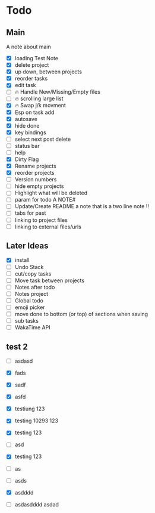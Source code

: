 # Todo

## Main
A note about main




- [x] loading
Test Note
- [x] delete project
- [x] up down, between projects
- [x] reorder tasks
- [x] edit task
- [ ] 🔥 Handle New/Missing/Empty files
- [ ] 🔥 scrolling large list
- [x] 🔥 Swap j/k movment
- [x] Esp on task add
- [x] autosave
- [x] hide done
- [x] key bindings
- [ ] select next post delete
- [ ] status bar
- [ ] help
- [x] Dirty Flag
- [x] Rename projects
- [x] reorder projects
- [ ] Version numbers
- [ ] hide empty projects
- [ ] Highlight what will be deleted
- [ ] param for todo
A NOTE#
- [ ] Update/Create README
a note that is a two
line note !!
- [ ] tabs for past
- [ ] linking to project files
- [ ] linking to external files/urls

## Later Ideas
- [x] install
- [ ] Undo Stack
- [ ] cut/copy tasks
- [ ] Move task between projects
- [ ] Notes after todo
- [ ] Notes project
- [ ] Global todo
- [ ] emoji picker
- [ ] move done to bottom (or top) of sections when saving
- [ ] sub tasks
- [ ] WakaTime API

## test 2
- [ ] asdasd
- [x] fads
- [x] sadf
- [x] asfd
- [x] testiung 123
- [x] testing 10293 123
- [x] testing 123
- [ ] asd
- [x] testing 123
- [ ] as
- [ ] asds
- [x] asdddd
- [ ] asdasdddd asdad


